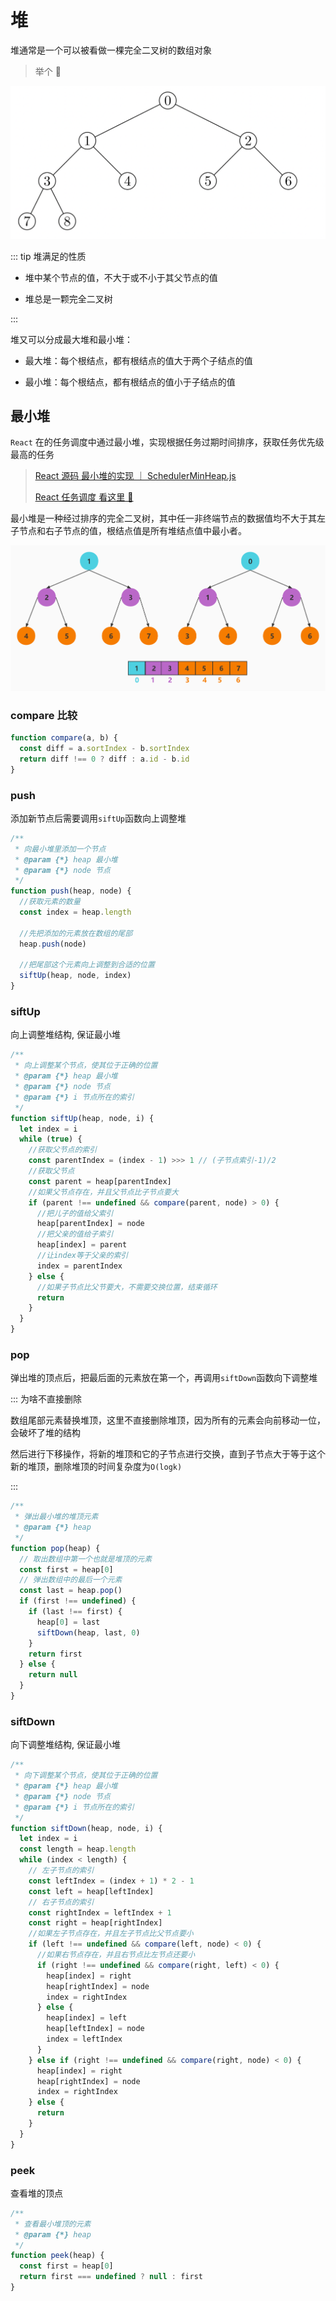 # 堆

堆通常是一个可以被看做一棵完全二叉树的数组对象

> 举个 🌰

![heap](./images/heap.png)

::: tip 堆满足的性质

- 堆中某个节点的值，不大于或不小于其父节点的值

- 堆总是一颗完全二叉树

:::

堆又可以分成最大堆和最小堆：

- 最大堆：每个根结点，都有根结点的值大于两个子结点的值

- 最小堆：每个根结点，都有根结点的值小于子结点的值

## 最小堆

`React` 在的任务调度中通过最小堆，实现根据任务过期时间排序，获取任务优先级最高的任务

> [<u>React 源码 最小堆的实现 ｜ SchedulerMinHeap.js</u>](https://github.com/azzlzzxz/react-source-code/blob/main/packages/scheduler/src/SchedulerMinHeap.js)
>
> [<u>React 任务调度 看这里 🚀</u>](/rsource/react/schedule.md)

最小堆是一种经过排序的完全二叉树，其中任一非终端节点的数据值均不大于其左子节点和右子节点的值，根结点值是所有堆结点值中最小者。

![min_heap](./images/min_heap.jpg)

### compare 比较

```js
function compare(a, b) {
  const diff = a.sortIndex - b.sortIndex
  return diff !== 0 ? diff : a.id - b.id
}
```

### push

添加新节点后需要调用`siftUp`函数向上调整堆

```js
/**
 * 向最小堆里添加一个节点
 * @param {*} heap 最小堆
 * @param {*} node 节点
 */
function push(heap, node) {
  //获取元素的数量
  const index = heap.length

  //先把添加的元素放在数组的尾部
  heap.push(node)

  //把尾部这个元素向上调整到合适的位置
  siftUp(heap, node, index)
}
```

### siftUp

向上调整堆结构, 保证最小堆

```js
/**
 * 向上调整某个节点，使其位于正确的位置
 * @param {*} heap 最小堆
 * @param {*} node 节点
 * @param {*} i 节点所在的索引
 */
function siftUp(heap, node, i) {
  let index = i
  while (true) {
    //获取父节点的索引
    const parentIndex = (index - 1) >>> 1 // (子节点索引-1)/2
    //获取父节点
    const parent = heap[parentIndex]
    //如果父节点存在，并且父节点比子节点要大
    if (parent !== undefined && compare(parent, node) > 0) {
      //把儿子的值给父索引
      heap[parentIndex] = node
      //把父亲的值给子索引
      heap[index] = parent
      //让index等于父亲的索引
      index = parentIndex
    } else {
      //如果子节点比父节要大，不需要交换位置，结束循环
      return
    }
  }
}
```

### pop

弹出堆的顶点后，把最后面的元素放在第一个，再调用`siftDown`函数向下调整堆

::: 为啥不直接删除

数组尾部元素替换堆顶，这里不直接删除堆顶，因为所有的元素会向前移动一位，会破坏了堆的结构

然后进行下移操作，将新的堆顶和它的子节点进行交换，直到子节点大于等于这个新的堆顶，删除堆顶的时间复杂度为`O(logk)`

:::

```js
/**
 * 弹出最小堆的堆顶元素
 * @param {*} heap
 */
function pop(heap) {
  // 取出数组中第一个也就是堆顶的元素
  const first = heap[0]
  // 弹出数组中的最后一个元素
  const last = heap.pop()
  if (first !== undefined) {
    if (last !== first) {
      heap[0] = last
      siftDown(heap, last, 0)
    }
    return first
  } else {
    return null
  }
}
```

### siftDown

向下调整堆结构, 保证最小堆

```js
/**
 * 向下调整某个节点，使其位于正确的位置
 * @param {*} heap 最小堆
 * @param {*} node 节点
 * @param {*} i 节点所在的索引
 */
function siftDown(heap, node, i) {
  let index = i
  const length = heap.length
  while (index < length) {
    // 左子节点的索引
    const leftIndex = (index + 1) * 2 - 1
    const left = heap[leftIndex]
    // 右子节点的索引
    const rightIndex = leftIndex + 1
    const right = heap[rightIndex]
    //如果左子节点存在，并且左子节点比父节点要小
    if (left !== undefined && compare(left, node) < 0) {
      //如果右节点存在，并且右节点比左节点还要小
      if (right !== undefined && compare(right, left) < 0) {
        heap[index] = right
        heap[rightIndex] = node
        index = rightIndex
      } else {
        heap[index] = left
        heap[leftIndex] = node
        index = leftIndex
      }
    } else if (right !== undefined && compare(right, node) < 0) {
      heap[index] = right
      heap[rightIndex] = node
      index = rightIndex
    } else {
      return
    }
  }
}
```

### peek

查看堆的顶点

```js
/**
 * 查看最小堆顶的元素
 * @param {*} heap
 */
function peek(heap) {
  const first = heap[0]
  return first === undefined ? null : first
}
```
